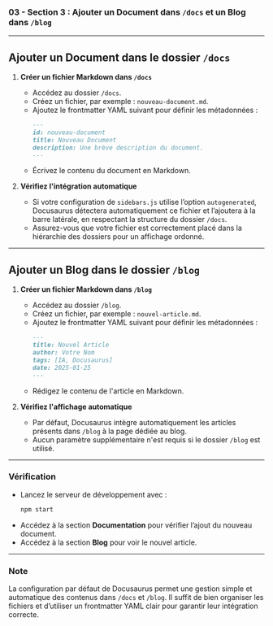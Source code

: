 ### 03 - Section 3 : Ajouter un Document dans `/docs` et un Blog dans `/blog`
---

## Ajouter un Document dans le dossier `/docs`

1. **Créer un fichier Markdown dans `/docs`**  
   - Accédez au dossier `/docs`.  
   - Créez un fichier, par exemple : `nouveau-document.md`.  
   - Ajoutez le frontmatter YAML suivant pour définir les métadonnées :  
     ```markdown
     ---
     id: nouveau-document
     title: Nouveau Document
     description: Une brève description du document.
     ---
     ```
   - Écrivez le contenu du document en Markdown.

2. **Vérifiez l'intégration automatique**  
   - Si votre configuration de `sidebars.js` utilise l’option `autogenerated`, Docusaurus détectera automatiquement ce fichier et l’ajoutera à la barre latérale, en respectant la structure du dossier `/docs`.  
   - Assurez-vous que votre fichier est correctement placé dans la hiérarchie des dossiers pour un affichage ordonné.

---

## Ajouter un Blog dans le dossier `/blog`

1. **Créer un fichier Markdown dans `/blog`**  
   - Accédez au dossier `/blog`.  
   - Créez un fichier, par exemple : `nouvel-article.md`.  
   - Ajoutez le frontmatter YAML suivant pour définir les métadonnées :  
     ```markdown
     ---
     title: Nouvel Article
     author: Votre Nom
     tags: [IA, Docusaurus]
     date: 2025-01-25
     ---
     ```
   - Rédigez le contenu de l'article en Markdown.

2. **Vérifiez l'affichage automatique**  
   - Par défaut, Docusaurus intègre automatiquement les articles présents dans `/blog` à la page dédiée au blog.  
   - Aucun paramètre supplémentaire n'est requis si le dossier `/blog` est utilisé.

---

### Vérification
- Lancez le serveur de développement avec :  
  ```bash
  npm start
  ```
- Accédez à la section **Documentation** pour vérifier l’ajout du nouveau document.  
- Accédez à la section **Blog** pour voir le nouvel article.

---

### Note
La configuration par défaut de Docusaurus permet une gestion simple et automatique des contenus dans `/docs` et `/blog`. Il suffit de bien organiser les fichiers et d’utiliser un frontmatter YAML clair pour garantir leur intégration correcte.
